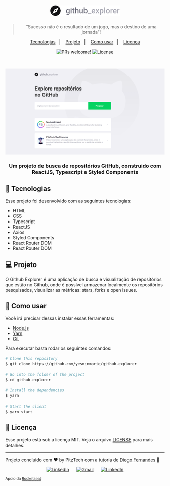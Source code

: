 <h1 align="center">
  <a href="https://github.com/PitzTech/Github-Explorer"><img alt="Github Explorer" title="Github Explorer" src="src/assets/logo.svg" width="220px" /></a>
</h1>

<blockquote align="center">“Sucesso não é o resultado de um jogo, mas o destino de uma jornada”!</blockquote>

<p align="center">
  <a href="#-tecnologias">Tecnologias</a>&nbsp;&nbsp;&nbsp;|&nbsp;&nbsp;&nbsp;
  <a href="#-projeto">Projeto</a>&nbsp;&nbsp;&nbsp;|&nbsp;&nbsp;&nbsp;
  <a href="#-como-usar">Como usar</a>&nbsp;&nbsp;&nbsp;|&nbsp;&nbsp;&nbsp;
  <a href="#memo-licença">Licença</a>
</p>

<p align="center">
 <img src="https://img.shields.io/static/v1?label=PRs&message=welcome&color=49AA26&labelColor=000000" alt="PRs welcome!" />

  <img alt="License" src="https://img.shields.io/static/v1?label=license&message=MIT&color=49AA26&labelColor=000000">
</p>

<br>

<p align="center">
   <img src="./.github/screenshot.png" alt="GitHub Explorer Demo">
</p>

<h3 align="center">
  Um projeto de busca de repositórios GitHub, construido com ReactJS, Typescript e Styled Components
</h3>

## 🚀 Tecnologias

Esse projeto foi desenvolvido com as seguintes tecnologias:

-  HTML
-  CSS
-  Typescript
-  ReactJS
-  Axios
-  Styled Components
-  React Router DOM
-  React Router DOM

## 💻 Projeto

O Github Explorer é uma aplicação de busca e visualização de repositórios que estão no Github, onde é possível armazenar localmente os repositórios pesquisados, visualizar as métricas: stars, forks e open issues.

## 👷 Como usar

<p>Você irá precisar dessas instalar essas ferramentas:</p>

-  [Node.js](https://nodejs.org/en/ "Node.js")
-  [Yarn](https://yarnpkg.com/ "Yarn")
-  [Git](https://git-scm.com/ "Git")

Para executar basta rodar os seguintes comandos:

```bash
# Clone this repository
$ git clone https://github.com/yesminmarie/github-explorer

# Go into the folder of the project
$ cd github-explorer

# Install the dependencies
$ yarn

# Start the client
$ yarn start

```

## :memo: Licença

Esse projeto está sob a licença MIT. Veja o arquivo [LICENSE](LICENSE.md) para mais detalhes.

---

Projeto concluido com ♥ by PitzTech com a tutoria de [Diego Fernandes](https://github.com/diego3g) :wave:

<p align="center">
  <a href="https://www.linkedin.com/in/victor-laurentino-do-nascimento/"><img alt="LinkedIn" src="https://img.shields.io/badge/LinkedIn-0077B5?style=for-the-badge&logo=linkedin&logoColor=white"></a>
  &nbsp;&nbsp;&nbsp;&nbsp;
  <a href="mailto:victorlaurentino7@gmail.com?subject=Oi%20Victor!%20Vim%20do%20seu%20GitHub"><img alt="Gmail" src="https://img.shields.io/badge/Gmail-D14836?style=for-the-badge&logo=gmail&logoColor=white"></a>
  &nbsp;&nbsp;&nbsp;&nbsp;
  <a href="https://www.linkedin.com/in/victor-laurentino-do-nascimento/"><img alt="LinkedIn" src="https://img.shields.io/badge/LinkedIn-0077B5?style=for-the-badge&logo=linkedin&logoColor=white"></a>
</p>

<sup>Apoio da [Rocketseat](https://discord.com/invite/gCRAFhc)</sup>
